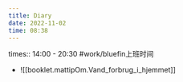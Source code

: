 ```yaml
---
title: Diary
date: 2022-11-02
time: 08:38
---
```


times:: 14:00 - 20:30 #work/bluefin上班时间 


- ![[booklet.mattipOm.Vand_forbrug_i_hjemmet]]
